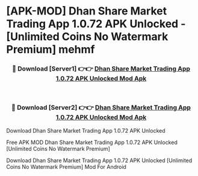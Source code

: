 # [APK-MOD] Dhan  Share Market Trading App 1.0.72 APK Unlocked - [Unlimited Coins No Watermark Premium] mehmf



<div align="center">
<h3>🔴 Download [Server1] 👉👉 <a href="https://momento.my/?title=Dhan__Share_Market_Trading_App_1.0.72_APK_Unlocked">Dhan  Share Market Trading App 1.0.72 APK Unlocked Mod Apk</a></h3><br>

<h3>🔴 Download [Server2] 👉👉 <a href="https://momento.my/?title=Dhan__Share_Market_Trading_App_1.0.72_APK_Unlocked">Dhan  Share Market Trading App 1.0.72 APK Unlocked Mod Apk</a></h3>
</div>



Download Dhan  Share Market Trading App 1.0.72 APK Unlocked 

Free APK MOD Dhan  Share Market Trading App 1.0.72 APK Unlocked [Unlimited Coins No Watermark Premium]

Download Dhan  Share Market Trading App 1.0.72 APK Unlocked [Unlimited Coins No Watermark Premium] Mod For Android
